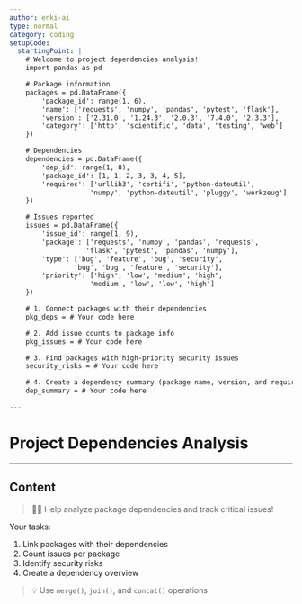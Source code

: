 ```yaml
---
author: enki-ai
type: normal
category: coding
setupCode:
  startingPoint: |
    # Welcome to project dependencies analysis!
    import pandas as pd

    # Package information
    packages = pd.DataFrame({
        'package_id': range(1, 6),
        'name': ['requests', 'numpy', 'pandas', 'pytest', 'flask'],
        'version': ['2.31.0', '1.24.3', '2.0.3', '7.4.0', '2.3.3'],
        'category': ['http', 'scientific', 'data', 'testing', 'web']
    })

    # Dependencies
    dependencies = pd.DataFrame({
        'dep_id': range(1, 8),
        'package_id': [1, 1, 2, 3, 3, 4, 5],
        'requires': ['urllib3', 'certifi', 'python-dateutil',
                    'numpy', 'python-dateutil', 'pluggy', 'werkzeug']
    })

    # Issues reported
    issues = pd.DataFrame({
        'issue_id': range(1, 9),
        'package': ['requests', 'numpy', 'pandas', 'requests',
                   'flask', 'pytest', 'pandas', 'numpy'],
        'type': ['bug', 'feature', 'bug', 'security',
                'bug', 'bug', 'feature', 'security'],
        'priority': ['high', 'low', 'medium', 'high',
                    'medium', 'low', 'low', 'high']
    })

    # 1. Connect packages with their dependencies
    pkg_deps = # Your code here

    # 2. Add issue counts to package info
    pkg_issues = # Your code here

    # 3. Find packages with high-priority security issues
    security_risks = # Your code here

    # 4. Create a dependency summary (package name, version, and required packages)
    dep_summary = # Your code here

---
```


# Project Dependencies Analysis

---
## Content

> 👩‍💻 Help analyze package dependencies and track critical issues!

Your tasks:
1. Link packages with their dependencies
2. Count issues per package
3. Identify security risks
4. Create a dependency overview

> 💡 Use `merge()`, `join()`, and `concat()` operations 